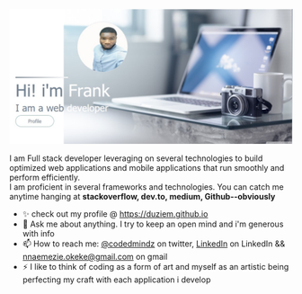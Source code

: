  
![Profile image](https://github.com/duziem/duziem/raw/main/profile_pic.jpg)
<!--
Here are some ideas to get you started:

- 🔭 I’m currently working on ...
- 🌱 I’m currently learning ...
- 👯 I’m looking to collaborate on ...
- 🤔 I’m looking for help with ...
- ⚡ Fun fact:
-->  
I am Full stack developer leveraging on several technologies to build optimized web applications and mobile applications that run smoothly and perform efficiently.  
I am proficient in several frameworks and technologies. You can catch me anytime hanging at **stackoverflow, dev.to, medium, Github--obviously**  
- ✨ check out my profile @ https://duziem.github.io
- 💬 Ask me about anything. I try to keep an open mind and i'm generous with info
- 📫 How to reach me: [@codedmindz]("https://twitter.com/codedmindz") on twitter, [LinkedIn]("https://www.linkedin.com/in/nnaemezie-okeke-9433301b0/") on LinkedIn && nnaemezie.okeke@gmail.com on gmail
- ⚡ I like to think of coding as a form of art and myself as an artistic being perfecting my craft with each application i develop



